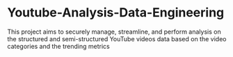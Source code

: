 # Youtube-Analysis-Data-Engineering
This project aims to securely manage, streamline, and perform analysis on the structured and semi-structured YouTube videos data based on the video categories and the trending metrics
